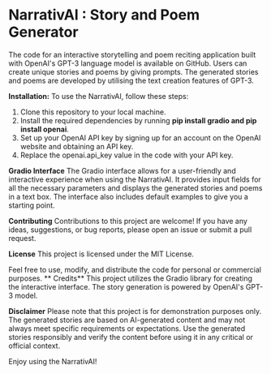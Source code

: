 # NarrativAI : Story and Poem Generator
The code for an interactive storytelling and poem reciting application built with OpenAI's GPT-3 language model is available on GitHub. Users can create unique stories and poems by giving prompts. The generated stories and poems are developed by utilising the text creation features of GPT-3.

**Installation:**
To use the NarrativAI, follow these steps:
1. Clone this repository to your local machine.
2. Install the required dependencies by running **pip install gradio and pip install openai**.
3. Set up your OpenAI API key by signing up for an account on the OpenAI website and obtaining an API key.
4. Replace the openai.api_key value in the code with your API key.

**Gradio Interface**
The Gradio interface allows for a user-friendly and interactive experience when using the NarrativAI. It provides input fields for all the necessary parameters and displays the generated stories and poems in a text box. The interface also includes default examples to give you a starting point.

**Contributing**
Contributions to this project are welcome! If you have any ideas, suggestions, or bug reports, please open an issue or submit a pull request.

**License**
This project is licensed under the MIT License.

Feel free to use, modify, and distribute the code for personal or commercial purposes.
**
Credits**
This project utilizes the Gradio library for creating the interactive interface.
The story generation is powered by OpenAI's GPT-3 model.

**Disclaimer**
Please note that this project is for demonstration purposes only. The generated stories are based on AI-generated content and may not always meet specific requirements or expectations. Use the generated stories responsibly and verify the content before using it in any critical or official context.

Enjoy using the NarrativAI!
